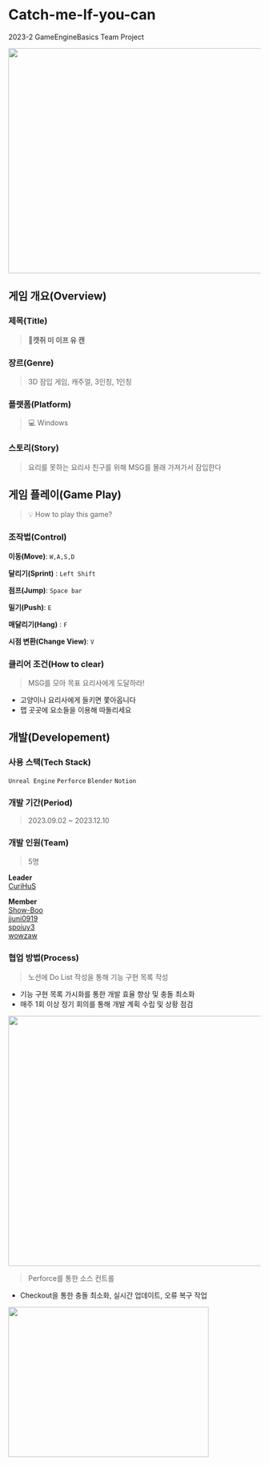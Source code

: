# Catch-me-If-you-can 
2023-2 GameEngineBasics Team Project


<img src="https://github.com/CuriHuS/Catch-me-If-you-can/assets/64942546/cd47cb3d-6095-4bf4-8c43-6552546974ef" width="800" height="450"/>

## 게임 개요(Overview)
### 제목(Title)
> 🐀**캣쥐 미 이프 유 캔**

### 장르(Genre)
> 3D 잠입 게임, 캐주얼, 3인칭, 1인칭

### 플랫폼(Platform)
> 💻 Windows

### 스토리(Story)
> 요리를 못하는 요리사 친구를 위해 MSG를 몰래 가져가서 잠입한다

## 게임 플레이(Game Play)
> 💡 How to play this game?

### 조작법(Control)
**이동(Move)**: `W,A,S,D` <br>

**달리기(Sprint)** : `Left Shift` <br>

**점프(Jump)**: `Space bar`<br>

**밀기(Push)**: `E`<br>

**매달리기(Hang)** : `F`<br>

**시점 변환(Change View)**: `V`


### 클리어 조건(How to clear)
> MSG를 모아 목표 요리사에게 도달하라!

- 고양이나 요리사에게 들키면 쫓아옵니다
- 맵 곳곳에 요소들을 이용해 따돌리세요



## 개발(Developement)

### 사용 스택(Tech Stack)
`Unreal Engine` `Perforce` `Blender` `Notion`

### 개발 기간(Period)
> 2023.09.02 ~ 2023.12.10

### 개발 인원(Team)
> 5명

**Leader**<br>
[CuriHuS](https://github.com/CuriHuS)

**Member**<br>
[Show-Boo](https://github.com/Show-Boo)<br>
[jjuni0919](https://github.com/jjuni0919)<br>
[spoiuy3](https://github.com/spoiuy3)<br>
[wowzaw](https://github.com/wowzaw)

### 협업 방법(Process)

> 노션에 Do List 작성을 통해 기능 구현 목록 작성
- 기능 구현 목록 가시화를 통한 개발 효율 향상 및 충돌 최소화
- 매주 1회 이상 정기 회의를 통해 개발 계획 수립 및 상황 점검
<img src="https://github.com/CuriHuS/Catch-me-If-you-can/assets/64942546/055ecc98-10de-43e7-845b-f937551bd70f.png" width="600" height="500"/>


<br>

> Perforce를 통한 소스 컨트롤
- Checkout을 통한 충돌 최소화, 실시간 업데이트, 오류 복구 작업
<img src="https://github.com/CuriHuS/Catch-me-If-you-can/assets/64942546/9a15e78a-5f54-43f3-b186-ff89121096cd.png" width="400" height="300"/>

